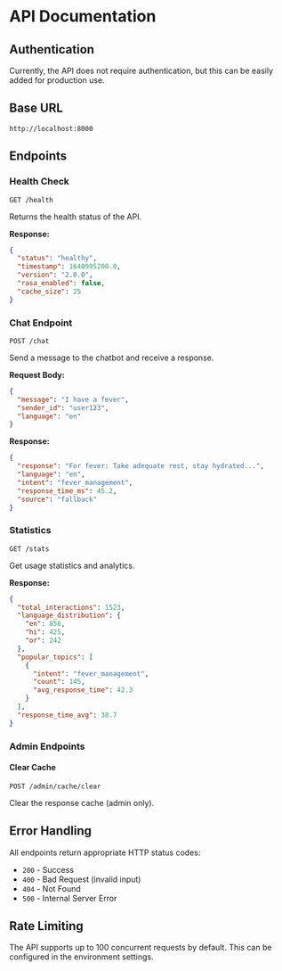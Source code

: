 # API Documentation

## Authentication
Currently, the API does not require authentication, but this can be easily added for production use.

## Base URL
```
http://localhost:8000
```

## Endpoints

### Health Check
```http
GET /health
```
Returns the health status of the API.

**Response:**
```json
{
  "status": "healthy",
  "timestamp": 1640995200.0,
  "version": "2.0.0",
  "rasa_enabled": false,
  "cache_size": 25
}
```

### Chat Endpoint
```http
POST /chat
```
Send a message to the chatbot and receive a response.

**Request Body:**
```json
{
  "message": "I have a fever",
  "sender_id": "user123",
  "language": "en"
}
```

**Response:**
```json
{
  "response": "For fever: Take adequate rest, stay hydrated...",
  "language": "en",
  "intent": "fever_management",
  "response_time_ms": 45.2,
  "source": "fallback"
}
```

### Statistics
```http
GET /stats
```
Get usage statistics and analytics.

**Response:**
```json
{
  "total_interactions": 1523,
  "language_distribution": {
    "en": 856,
    "hi": 425,
    "or": 242
  },
  "popular_topics": [
    {
      "intent": "fever_management",
      "count": 145,
      "avg_response_time": 42.3
    }
  ],
  "response_time_avg": 38.7
}
```

### Admin Endpoints

#### Clear Cache
```http
POST /admin/cache/clear
```
Clear the response cache (admin only).

## Error Handling
All endpoints return appropriate HTTP status codes:
- `200` - Success
- `400` - Bad Request (invalid input)
- `404` - Not Found
- `500` - Internal Server Error

## Rate Limiting
The API supports up to 100 concurrent requests by default. This can be configured in the environment settings.